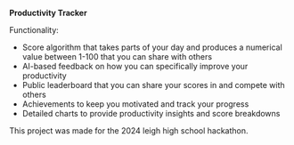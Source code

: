 **Productivity Tracker**

Functionality: 
- Score algorithm that takes parts of your day and produces a numerical value between 1-100 that you can share with others
- AI-based feedback on how you can specifically improve your productivity
- Public leaderboard that you can share your scores in and compete with others 
- Achievements to keep you motivated and track your progress
- Detailed charts to provide productivity insights and score breakdowns

This project was made for the 2024 leigh high school hackathon.
